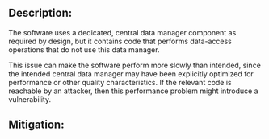 ## Description:

The software uses a dedicated, central data manager component as required by design, but it contains code that performs data-access operations that do not use this data manager.

This issue can make the software perform more slowly than intended, since the intended central data manager may have been explicitly optimized for performance or other quality characteristics. If the relevant code is reachable by an attacker, then this performance problem might introduce a vulnerability.

## Mitigation:
